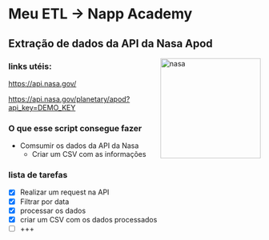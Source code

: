 # Meu ETL -> Napp Academy
## Extração de dados da API da Nasa Apod

<img align="right" alt="nasa" height="200" width="200" src="https://images-na.ssl-images-amazon.com/images/I/6111kA98OPL.png">

### links utéis:
https://api.nasa.gov/

https://api.nasa.gov/planetary/apod?api_key=DEMO_KEY



### O que esse script consegue fazer
- Comsumir os dados da API da Nasa
    - Criar um CSV com as informações

### lista de tarefas
- [X] Realizar um request na API
- [X] Filtrar por data
- [X] processar os dados
- [X] criar um CSV com os dados processados
- [ ] +++
